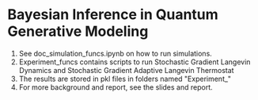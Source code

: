 # Bayesian Inference in Quantum Generative Modeling

1. See doc_simulation_funcs.ipynb on how to run simulations.
2. Experiment_funcs contains scripts to run Stochastic Gradient Langevin Dynamics and Stochastic Gradient Adaptive Langevin Thermostat
3. The results are stored in pkl files in folders named "Experiment_"
4. For more background and report, see the slides and report.
